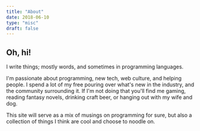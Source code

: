 ```yaml
---
title: "About"
date: 2018-06-10
type: "misc"
draft: false
---
```


## Oh, hi!

I write things; mostly words, and sometimes in programming languages.

I'm passionate about programming, new tech, web culture, and helping people. I spend a lot of my free pouring over what's new in the industry, and the community surrounding it. If I'm not doing that you'll find me gaming, reading fantasy novels, drinking craft beer, or hanging out with my wife and dog.

This site will serve as a mix of musings on programming for sure, but also a collection of things I think are cool and choose to noodle on.

